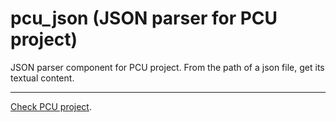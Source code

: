 # pcu_json (JSON parser for PCU project)

JSON parser component for PCU project.
From the path of a json file, get its textual content.

----

[Check PCU project][pcu].

[pcu]: https://github.com/zevio/pcu_core

